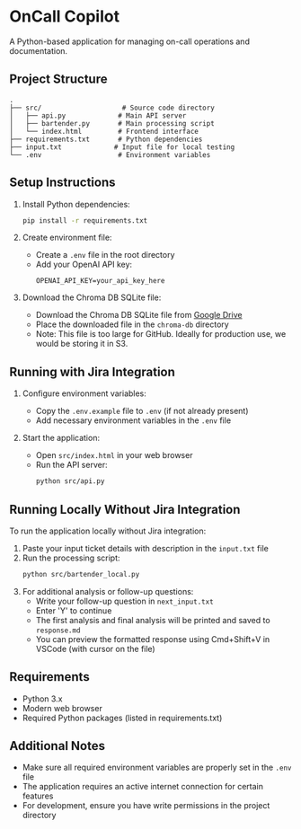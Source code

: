 # OnCall Copilot

A Python-based application for managing on-call operations and documentation.

## Project Structure

```
.
├── src/                    # Source code directory
│   ├── api.py             # Main API server
│   ├── bartender.py       # Main processing script
│   └── index.html         # Frontend interface
├── requirements.txt       # Python dependencies
├── input.txt             # Input file for local testing
└── .env                   # Environment variables
```

## Setup Instructions

1. Install Python dependencies:

   ```bash
   pip install -r requirements.txt
   ```

2. Create environment file:

   - Create a `.env` file in the root directory
   - Add your OpenAI API key:
     ```
     OPENAI_API_KEY=your_api_key_here
     ```

3. Download the Chroma DB SQLite file:

   - Download the Chroma DB SQLite file from [Google Drive](https://drive.google.com/file/d/1gg_1P2g3_gz6QLWCb794lG0Bh1JmhgMB/view?usp=drive_link)
   - Place the downloaded file in the `chroma-db` directory
   - Note: This file is too large for GitHub. Ideally for production use, we would be storing it in S3.

## Running with Jira Integration

1. Configure environment variables:

   - Copy the `.env.example` file to `.env` (if not already present)
   - Add necessary environment variables in the `.env` file

2. Start the application:
   - Open `src/index.html` in your web browser
   - Run the API server:
     ```bash
     python src/api.py
     ```

## Running Locally Without Jira Integration

To run the application locally without Jira integration:

1. Paste your input ticket details with description in the `input.txt` file
2. Run the processing script:
   ```bash
   python src/bartender_local.py
   ```
3. For additional analysis or follow-up questions:
   - Write your follow-up question in `next_input.txt`
   - Enter 'Y' to continue
   - The first analysis and final analysis will be printed and saved to `response.md`
   - You can preview the formatted response using Cmd+Shift+V in VSCode (with cursor on the file)

## Requirements

- Python 3.x
- Modern web browser
- Required Python packages (listed in requirements.txt)

## Additional Notes

- Make sure all required environment variables are properly set in the `.env` file
- The application requires an active internet connection for certain features
- For development, ensure you have write permissions in the project directory
